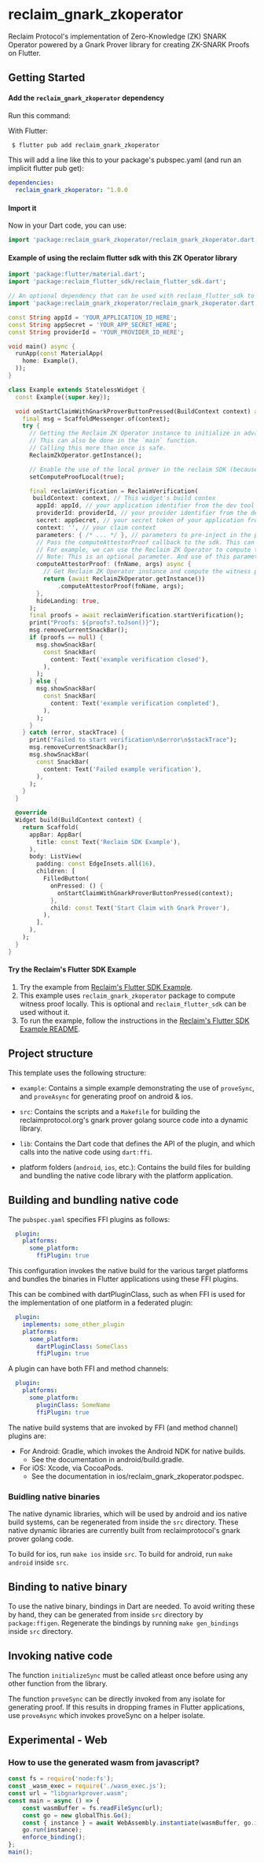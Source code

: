 # reclaim_gnark_zkoperator

Reclaim Protocol's implementation of Zero-Knowledge (ZK) SNARK Operator powered by a Gnark Prover library for creating ZK-SNARK Proofs on Flutter.

## Getting Started

#### Add the `reclaim_gnark_zkoperator` dependency

Run this command:

With Flutter:
```sh
 $ flutter pub add reclaim_gnark_zkoperator
```

This will add a line like this to your package's pubspec.yaml (and run an implicit flutter pub get):

```yaml
dependencies:
  reclaim_gnark_zkoperator: ^1.0.0
```

#### Import it

Now in your Dart code, you can use:

```dart
import 'package:reclaim_gnark_zkoperator/reclaim_gnark_zkoperator.dart';
```

#### Example of using the reclaim flutter sdk with this ZK Operator library

```dart
import 'package:flutter/material.dart';
import 'package:reclaim_flutter_sdk/reclaim_flutter_sdk.dart';

// An optional dependency that can be used with reclaim_flutter_sdk to compute the witness proof locally.
import 'package:reclaim_gnark_zkoperator/reclaim_gnark_zkoperator.dart';

const String appId = 'YOUR_APPLICATION_ID_HERE';
const String appSecret = 'YOUR_APP_SECRET_HERE';
const String providerId = 'YOUR_PROVIDER_ID_HERE';

void main() async {
  runApp(const MaterialApp(
    home: Example(),
  ));
}

class Example extends StatelessWidget {
  const Example({super.key});

  void onStartClaimWithGnarkProverButtonPressed(BuildContext context) async {
    final msg = ScaffoldMessenger.of(context);
    try {
      // Getting the Reclaim ZK Operator instance to initialize in advance before usage because initialization can take time.
      // This can also be done in the `main` function.
      // Calling this more than once is safe.
      ReclaimZkOperator.getInstance();

      // Enable the use of the local prover in the reclaim SDK (because it is disabled by default).
      setComputeProofLocal(true);

      final reclaimVerification = ReclaimVerification(
       buildContext: context, // This widget's build contex
        appId: appId, // your application identifier from the dev tool
        providerId: providerId, // your provider identifier from the dev tool
        secret: appSecret, // your secret token of your application from the dev tool
        context: '', // your claim context
        parameters: { /* ... */ }, // parameters to pre-inject in the provider response selections
        // Pass the computeAttestorProof callback to the sdk. This can be optionally used to compute the witness proof externally.
        // For example, we can use the Reclaim ZK Operator to compute the witness proof locally.
        // Note: This is an optional parameter. And use of this parameter is disabled by default. To enable, invoke `setComputeProofLocal(true)`
        computeAttestorProof: (fnName, args) async {
          // Get Reclaim ZK Operator instance and compute the witness proof.
          return (await ReclaimZkOperator.getInstance())
              .computeAttestorProof(fnName, args);
        },
        hideLanding: true,
      );
      final proofs = await reclaimVerification.startVerification();
      print("Proofs: ${proofs?.toJson()}");
      msg.removeCurrentSnackBar();
      if (proofs == null) {
        msg.showSnackBar(
          const SnackBar(
            content: Text('example verification closed'),
          ),
        );
      } else {
        msg.showSnackBar(
          const SnackBar(
            content: Text('example verification completed'),
          ),
        );
      }
    } catch (error, stackTrace) {
      print("Failed to start verification\n$error\n$stackTrace");
      msg.removeCurrentSnackBar();
      msg.showSnackBar(
        const SnackBar(
          content: Text('Failed example verification'),
        ),
      );
    }
  }

  @override
  Widget build(BuildContext context) {
    return Scaffold(
      appBar: AppBar(
        title: const Text('Reclaim SDK Example'),
      ),
      body: ListView(
        padding: const EdgeInsets.all(16),
        children: [
          FilledButton(
            onPressed: () {
              onStartClaimWithGnarkProverButtonPressed(context);
            },
            child: const Text('Start Claim with Gnark Prover'),
          ),
        ],
      ),
    );
  }
}
```

#### Try the Reclaim's Flutter SDK Example

1. Try the example from [Reclaim's Flutter SDK Example](https://gitlab.reclaimprotocol.org/integrations/offchain/reclaim_flutter_sdk/-/tree/main/example).
2. This example uses `reclaim_gnark_zkoperator` package to compute witness proof locally. This is optional and `reclaim_flutter_sdk` can be used without it.
3. To run the example, follow the instructions in the [Reclaim's Flutter SDK Example README](https://gitlab.reclaimprotocol.org/integrations/offchain/reclaim_flutter_sdk/-/blob/main/example/README.md).

## Project structure

This template uses the following structure:

* `example`: Contains a simple example demonstrating the use of `proveSync`, and `proveAsync` for generating proof on android & ios.

* `src`: Contains the scripts and a `Makefile` for building
  the reclaimprotocol.org's gnark prover golang source code into a dynamic library.

* `lib`: Contains the Dart code that defines the API of the plugin, and which
  calls into the native code using `dart:ffi`.

* platform folders (`android`, `ios`, etc.): Contains the build files
  for building and bundling the native code library with the platform application.

## Building and bundling native code

The `pubspec.yaml` specifies FFI plugins as follows:

```yaml
  plugin:
    platforms:
      some_platform:
        ffiPlugin: true
```

This configuration invokes the native build for the various target platforms
and bundles the binaries in Flutter applications using these FFI plugins.

This can be combined with dartPluginClass, such as when FFI is used for the
implementation of one platform in a federated plugin:

```yaml
  plugin:
    implements: some_other_plugin
    platforms:
      some_platform:
        dartPluginClass: SomeClass
        ffiPlugin: true
```

A plugin can have both FFI and method channels:

```yaml
  plugin:
    platforms:
      some_platform:
        pluginClass: SomeName
        ffiPlugin: true
```

The native build systems that are invoked by FFI (and method channel) plugins are:

* For Android: Gradle, which invokes the Android NDK for native builds.
  * See the documentation in android/build.gradle.
* For iOS: Xcode, via CocoaPods.
  * See the documentation in ios/reclaim_gnark_zkoperator.podspec.

### Buidling native binaries

The native dynamic libraries, which will be used by android and ios native build systems, can be regenerated from inside the `src` directory. These native dynamic libraries are currently built from reclaimprotocol's gnark prover golang code.

To build for ios, run `make ios` inside `src`.
To build for android, run `make android` inside `src`.   

## Binding to native binary

To use the native binary, bindings in Dart are needed.
To avoid writing these by hand, they can be generated from inside `src` directory by `package:ffigen`.
Regenerate the bindings by running `make gen_bindings` inside `src` directory.

## Invoking native code

The function `initializeSync` must be called atleast once before using any other function from the library.

The function `proveSync` can be directly invoked from any isolate for generating proof. If this results in dropping frames in Flutter applications, use `proveAsync` which invokes proveSync on a helper isolate.

## Experimental - Web

### How to use the generated wasm from javascript?

```js
const fs = require('node:fs');
const _wasm_exec = require('./wasm_exec.js');
const url = "libgnarkprover.wasm";
const main = async () => {
    const wasmBuffer = fs.readFileSync(url);
    const go = new globalThis.Go();
    const { instance } = await WebAssembly.instantiate(wasmBuffer, go.importObject);
    go.run(instance);
    enforce_binding();
};
main();
```
